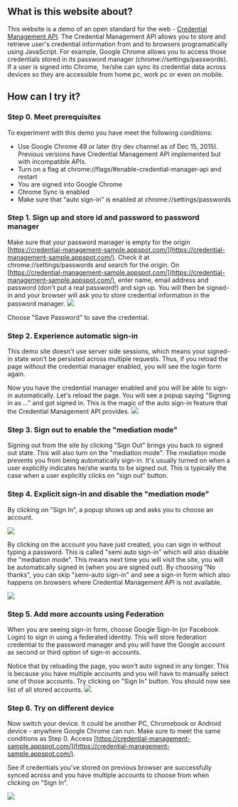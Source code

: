 ## What is this website about?
This website is a demo of an open standard for the web - [Credential Management
API](https://w3c.github.io/webappsec-credential-management/). The Credential
Management API allows you to store and retrieve user's credential information
from and to browsers programatically using JavaScript. For example, Google
Chrome allows you to access those credentials stored in its password manager
(chrome://settings/passwords). If a user is signed into Chrome,  he/she can sync
its credential data across devices so they are accessible from home pc, work pc
or even on mobile.

## How can I try it?
### Step 0. Meet prerequisites
To experiment with this demo you have meet the following conditions:

* Use Google Chrome 49 or later (try dev channel as of Dec 15, 2015). Previous
versions have Credential Management API implemented but with incompatible APIs.
* Turn on a flag at chrome://flags/#enable-credential-manager-api and restart
* You are signed into Google Chrome
* Chrome Sync is enabled
* Make sure that "auto sign-in" is enabled at chrome://settings/passwords

### Step 1. Sign up and store id and password to password manager
Make sure that your password manager is empty for the origin
[https://credential-management-sample.appspot.com/](https://credential-management-sample.appspot.com/).
Check it at chrome://settings/passwords and search for the origin.
On
[https://credential-management-sample.appspot.com/](https://credential-management-sample.appspot.com/),
enter name, email address and password (don't put a real password!) and sign up.
You will then be signed-in and your browser will ask you to store credential
information in the password manager.
![](images/howto/1.png)

Choose "Save Password" to save the credential.

### Step 2. Experience automatic sign-in
This demo site doesn't use server side sessions, which means your signed-in
state won't be persisted across multiple requests. Thus, if you reload the
page without the credential manager enabled, you will see the login form
again.

Now you have the credential manager enabled and you will be able to sign-in
automatically. Let's reload the page. You will see a popup saying
"Signing in as …" and got signed in. This is the magic of the auto sign-in
feature that the Credential Management API provides.
![](images/howto/2.png)

### Step 3. Sign out to enable the "mediation mode"
Signing out from the site by clicking "Sign Out" brings you back to signed
out state. This will also turn on the "mediation mode". The mediation mode
prevents you from being automatically sign-in. It's usually turned on when a user
explicitly indicates he/she wants to be signed out. This is typically the case
when a user explicitly clicks on "sign out" button.

### Step 4. Explicit sign-in and disable the "mediation mode"
By clicking on "Sign In", a popup shows up and asks you to choose an account.

![](images/howto/3.png)

By clicking on the account you have just created, you can sign in without typing
a password. This is called "semi auto sign-in" which will also disable the
"mediation mode". This means next time you will visit the site, you will be
automatically signed in (when you are signed out).
By choosing "No thanks", you can skip "semi-auto sign-in" and see a sign-in
form which also happens on browsers where Credential Management API is not
available.

![](images/howto/4.png)

### Step 5. Add more accounts using Federation
When you are seeing sign-in form, choose Google Sign-In (or Facebook Login) to
sign in using a federated identity. This will store federation credential to the
password manager and you will have the Google account as second or third option
of sign-in accounts.

Notice that by reloading the page, you won't auto signed in any longer. This is
because you have multiple accounts and you will have to manually select one of
those accounts. Try clicking on "Sign In" button. You should now see list of all
stored accounts.
![](images/howto/5.png)

### Step 6. Try on different device
Now switch your device. It could be another PC, Chromebook or Android device -
anywhere Google Chrome can run. Make sure to meet the same conditions as Step 0.
Access
[https://credential-management-sample.appspot.com/](https://credential-management-sample.appspot.com/).

See if credentials you've stored on previous browser are successfully synced
across and you have multiple accounts to choose from when clicking on "Sign In".

![](images/howto/6.png)
